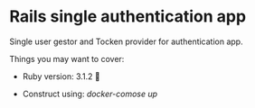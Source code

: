 # Rails single authentication app 

Single user gestor and Tocken provider for authentication app.

Things you may want to cover:

* Ruby version: 3.1.2 💎

* Construct using: _docker-comose up_
